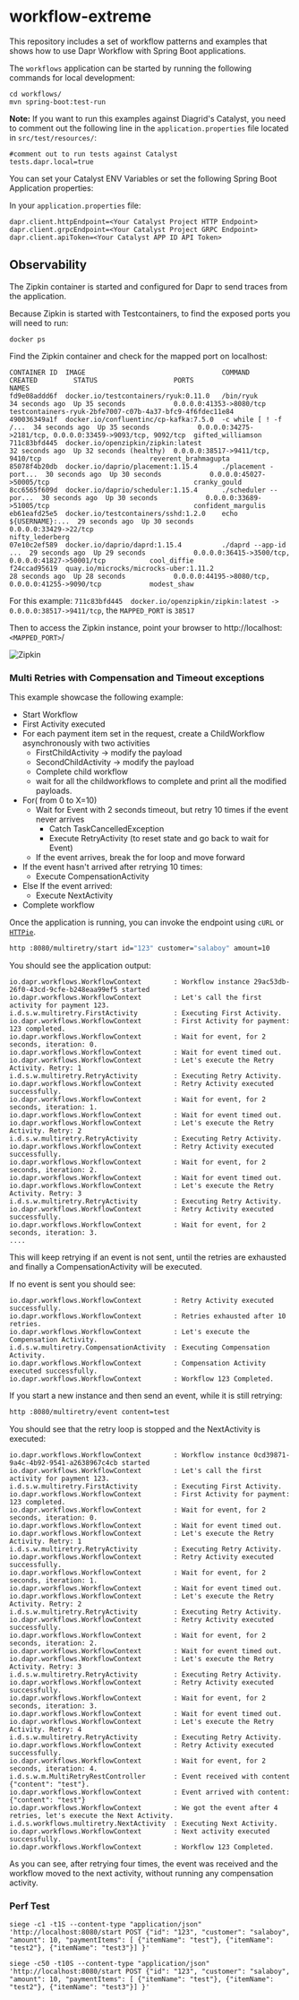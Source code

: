 # workflow-extreme

This repository includes a set of workflow patterns and examples that shows how to use Dapr Workflow with Spring Boot applications.

The `workflows` application can be started by running the following commands for local development:

```
cd workflows/
mvn spring-boot:test-run
```

**Note:** If you want to run this examples against Diagrid's Catalyst, you need to comment out the following line in the `application.properties` file located in `src/test/resources/`:

```
#comment out to run tests against Catalyst
tests.dapr.local=true
```

You can set your Catalyst ENV Variables or set the following Spring Boot Application properties:

In your `application.properties` file:
```
dapr.client.httpEndpoint=<Your Catalyst Project HTTP Endpoint>
dapr.client.grpcEndpoint=<Your Catalyst Project GRPC Endpoint>
dapr.client.apiToken=<Your Catalyst APP ID API Token>
```


## Observability

The Zipkin container is started and configured for Dapr to send traces from the application.

Because Zipkin is started with Testcontainers, to find the exposed ports you will need to run:

```
docker ps
```

Find the Zipkin container and check for the mapped port on localhost:

```
CONTAINER ID  IMAGE                                  COMMAND               CREATED         STATUS                   PORTS                                                       NAMES
fd9e08addd6f  docker.io/testcontainers/ryuk:0.11.0   /bin/ryuk             34 seconds ago  Up 35 seconds            0.0.0.0:41353->8080/tcp                                     testcontainers-ryuk-2bfe7007-c07b-4a37-bfc9-4f6fdec11e84
490036349a1f  docker.io/confluentinc/cp-kafka:7.5.0  -c while [ ! -f /...  34 seconds ago  Up 35 seconds            0.0.0.0:34275->2181/tcp, 0.0.0.0:33459->9093/tcp, 9092/tcp  gifted_williamson
711c83bfd445  docker.io/openzipkin/zipkin:latest                           32 seconds ago  Up 32 seconds (healthy)  0.0.0.0:38517->9411/tcp, 9410/tcp                           reverent_brahmagupta
85078f4b20db  docker.io/daprio/placement:1.15.4      ./placement -port...  30 seconds ago  Up 30 seconds            0.0.0.0:45027->50005/tcp                                    cranky_gould
8cc6565f609d  docker.io/daprio/scheduler:1.15.4      ./scheduler --por...  30 seconds ago  Up 30 seconds            0.0.0.0:33689->51005/tcp                                    confident_margulis
eb61eafd25e5  docker.io/testcontainers/sshd:1.2.0    echo ${USERNAME}:...  29 seconds ago  Up 30 seconds            0.0.0.0:33429->22/tcp                                       nifty_lederberg
07e10c2ef589  docker.io/daprio/daprd:1.15.4          ./daprd --app-id ...  29 seconds ago  Up 29 seconds            0.0.0.0:36415->3500/tcp, 0.0.0.0:41827->50001/tcp           cool_diffie
f24ccad95619  quay.io/microcks/microcks-uber:1.11.2                        28 seconds ago  Up 28 seconds            0.0.0.0:44195->8080/tcp, 0.0.0.0:41255->9090/tcp            modest_shaw

```

For this example: `711c83bfd445  docker.io/openzipkin/zipkin:latest -> 0.0.0.0:38517->9411/tcp`, the `MAPPED_PORT` is `38517`

Then to access the Zipkin instance, point your browser to http://localhost:`<MAPPED_PORT>`/

![Zipkin](imgs/zipkin.png) 


### Multi Retries with Compensation and Timeout exceptions

This example showcase the following example:
- Start Workflow
- First Activity executed
- For each payment item set in the request, create a ChildWorkflow asynchronously with two activities
  - FirstChildActivity -> modify the payload
  - SecondChildActivity -> modify the payload
  - Complete child workflow
  - wait for all the childworkflows to complete and print all the modified payloads.
- For( from 0 to X=10)
    - Wait for Event with 2 seconds timeout, but retry 10 times if the event never arrives
        - Catch TaskCancelledException
        - Execute RetryActivity (to reset state and go back to wait for Event)
    - If the event arrives, break the for loop and move forward
- If the event hasn't arrived after retrying 10 times:
    - Execute CompensationActivity
- Else If the event arrived:
    - Execute NextActivity
- Complete workflow



Once the application is running, you can invoke the endpoint using `cURL` or [`HTTPie`](https://httpie.io/).

```sh
http :8080/multiretry/start id="123" customer="salaboy" amount=10
```

You should see the application output:
```
io.dapr.workflows.WorkflowContext        : Workflow instance 29ac53db-26f0-43cd-9cfe-b248eaa99ef5 started
io.dapr.workflows.WorkflowContext        : Let's call the first activity for payment 123.
i.d.s.w.multiretry.FirstActivity         : Executing First Activity.
io.dapr.workflows.WorkflowContext        : First Activity for payment: 123 completed.
io.dapr.workflows.WorkflowContext        : Wait for event, for 2 seconds, iteration: 0.
io.dapr.workflows.WorkflowContext        : Wait for event timed out. 
io.dapr.workflows.WorkflowContext        : Let's execute the Retry Activity. Retry: 1
i.d.s.w.multiretry.RetryActivity         : Executing Retry Activity.
io.dapr.workflows.WorkflowContext        : Retry Activity executed successfully. 
io.dapr.workflows.WorkflowContext        : Wait for event, for 2 seconds, iteration: 1.
io.dapr.workflows.WorkflowContext        : Wait for event timed out. 
io.dapr.workflows.WorkflowContext        : Let's execute the Retry Activity. Retry: 2
i.d.s.w.multiretry.RetryActivity         : Executing Retry Activity.
io.dapr.workflows.WorkflowContext        : Retry Activity executed successfully. 
io.dapr.workflows.WorkflowContext        : Wait for event, for 2 seconds, iteration: 2.
io.dapr.workflows.WorkflowContext        : Wait for event timed out. 
io.dapr.workflows.WorkflowContext        : Let's execute the Retry Activity. Retry: 3
i.d.s.w.multiretry.RetryActivity         : Executing Retry Activity.
io.dapr.workflows.WorkflowContext        : Retry Activity executed successfully. 
io.dapr.workflows.WorkflowContext        : Wait for event, for 2 seconds, iteration: 3.
....

```

This will keep retrying if an event is not sent, until the retries are exhausted and finally a CompensationActivity will be executed.

If no event is sent you should see:

```
io.dapr.workflows.WorkflowContext        : Retry Activity executed successfully. 
io.dapr.workflows.WorkflowContext        : Retries exhausted after 10 retries. 
io.dapr.workflows.WorkflowContext        : Let's execute the Compensation Activity. 
i.d.s.w.multiretry.CompensationActivity  : Executing Compensation Activity.
io.dapr.workflows.WorkflowContext        : Compensation Activity executed successfully. 
io.dapr.workflows.WorkflowContext        : Workflow 123 Completed. 
```

If you start a new instance and then send an event, while it is still retrying:

```sh
http :8080/multiretry/event content=test
```

You should see that the retry loop is stopped and the NextActivity is executed:

```
io.dapr.workflows.WorkflowContext        : Workflow instance 0cd39871-9a4c-4b92-9541-a2638967c4cb started
io.dapr.workflows.WorkflowContext        : Let's call the first activity for payment 123.
i.d.s.w.multiretry.FirstActivity         : Executing First Activity.
io.dapr.workflows.WorkflowContext        : First Activity for payment: 123 completed.
io.dapr.workflows.WorkflowContext        : Wait for event, for 2 seconds, iteration: 0.
io.dapr.workflows.WorkflowContext        : Wait for event timed out. 
io.dapr.workflows.WorkflowContext        : Let's execute the Retry Activity. Retry: 1
i.d.s.w.multiretry.RetryActivity         : Executing Retry Activity.
io.dapr.workflows.WorkflowContext        : Retry Activity executed successfully. 
io.dapr.workflows.WorkflowContext        : Wait for event, for 2 seconds, iteration: 1.
io.dapr.workflows.WorkflowContext        : Wait for event timed out. 
io.dapr.workflows.WorkflowContext        : Let's execute the Retry Activity. Retry: 2
i.d.s.w.multiretry.RetryActivity         : Executing Retry Activity.
io.dapr.workflows.WorkflowContext        : Retry Activity executed successfully. 
io.dapr.workflows.WorkflowContext        : Wait for event, for 2 seconds, iteration: 2.
io.dapr.workflows.WorkflowContext        : Wait for event timed out. 
io.dapr.workflows.WorkflowContext        : Let's execute the Retry Activity. Retry: 3
i.d.s.w.multiretry.RetryActivity         : Executing Retry Activity.
io.dapr.workflows.WorkflowContext        : Retry Activity executed successfully. 
io.dapr.workflows.WorkflowContext        : Wait for event, for 2 seconds, iteration: 3.
io.dapr.workflows.WorkflowContext        : Wait for event timed out. 
io.dapr.workflows.WorkflowContext        : Let's execute the Retry Activity. Retry: 4
i.d.s.w.multiretry.RetryActivity         : Executing Retry Activity.
io.dapr.workflows.WorkflowContext        : Retry Activity executed successfully. 
io.dapr.workflows.WorkflowContext        : Wait for event, for 2 seconds, iteration: 4.
i.d.s.w.m.MultiRetryRestController       : Event received with content {"content": "test"}.
io.dapr.workflows.WorkflowContext        : Event arrived with content: {"content": "test"}
io.dapr.workflows.WorkflowContext        : We got the event after 4 retries, let's execute the Next Activity. 
i.d.s.workflows.multiretry.NextActivity  : Executing Next Activity.
io.dapr.workflows.WorkflowContext        : Next activity executed successfully. 
io.dapr.workflows.WorkflowContext        : Workflow 123 Completed.

```

As you can see, after retrying four times, the event was received and the workflow moved to the next activity, without running any compensation activity.



### Perf Test


`siege -c1 -t1S --content-type "application/json" 'http://localhost:8080/start POST {"id": "123", "customer": "salaboy", "amount": 10, "paymentItems": [ {"itemName": "test"}, {"itemName": "test2"}, {"itemName": "test3"}] }'`

`siege -c50 -t10S --content-type "application/json" 'http://localhost:8080/start POST {"id": "123", "customer": "salaboy", "amount": 10, "paymentItems": [ {"itemName": "test"}, {"itemName": "test2"}, {"itemName": "test3"}] }'`
